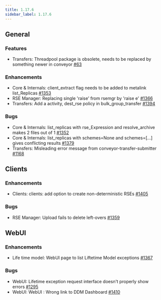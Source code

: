 ```yaml
---
title: 1.17.6
sidebar_label: 1.17.6
---
```


## General

### Features

- Transfers: Threadpool package is obsolete, needs to be replaced by something newer in conveyor [#63](https://github.com/rucio/rucio/issues/63)

### Enhancements

- Core & Internals: client_extract flag needs to be added to metalink list_Replicas [#1353](https://github.com/rucio/rucio/issues/1353)
- RSE Manager: Replacing single 'raise' from rsemgr by 'raise e' [#1366](https://github.com/rucio/rucio/issues/1366)
- Transfers: Add  a activity, dest_rse policy in bulk_group_transfer [#1394](https://github.com/rucio/rucio/issues/1394)

### Bugs

- Core & Internals: list_replicas with rse_Expression and resolve_archive makes 2 files out of 1 [#1352](https://github.com/rucio/rucio/issues/1352)
- Core & Internals: list_replicas with schemes=None and schemes=[...] gives conflicting results [#1379](https://github.com/rucio/rucio/issues/1379)
- Transfers: Misleading error message from conveyor-transfer-submitter [#1168](https://github.com/rucio/rucio/issues/1168)

## Clients

### Enhancements

- Clients: clients: add option to create non-deterministic RSEs [#1405](https://github.com/rucio/rucio/issues/1405)

### Bugs

- RSE Manager: Upload fails to delete left-overs [#1359](https://github.com/rucio/rucio/issues/1359)

## WebUI

### Enhancements

- Life time model: WebUI page to list Liftetime Model exceptions [#1367](https://github.com/rucio/rucio/issues/1367)

### Bugs

- WebUI: Lifetime exception request interface doesn't properly show errors [#1295](https://github.com/rucio/rucio/issues/1295)
- WebUI: WebUI : Wrong link to DDM Dashboard [#1410](https://github.com/rucio/rucio/issues/1410)
